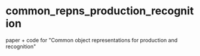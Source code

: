 # common_repns_production_recognition
paper + code for "Common object representations for production and recognition"
